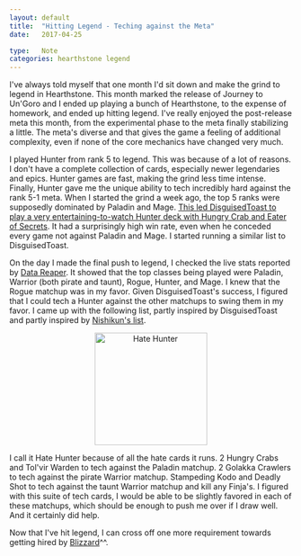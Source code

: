 ```yaml
---
layout: default
title:  "Hitting Legend - Teching against the Meta"
date:   2017-04-25

type:   Note
categories: hearthstone legend
---
```

I've always told myself that one month I'd sit down and make the grind to legend in Hearthstone. This month marked the release of Journey to Un'Goro and I ended up playing a bunch of Hearthstone, to the expense of homework, and ended up hitting legend. I've really enjoyed the post-release meta this month, from the experimental phase to the meta finally stabilizing a little. The meta's diverse and that gives the game a feeling of additional complexity, even if none of the core mechanics have changed very much. 

I played Hunter from rank 5 to legend. This was because of a lot of reasons. I don't have a complete collection of cards, especially newer legendaries and epics. Hunter games are fast, making the grind less time intense. Finally, Hunter gave me the unique ability to tech incredibly hard against the rank 5-1 meta. When I started the grind a week ago, the top 5 ranks were supposedly dominated by Paladin and Mage. <a href="https://www.youtube.com/watch?v=ENmE9_xU0Mc">This led DisguisedToast to play a very entertaining-to-watch Hunter deck with Hungry Crab and Eater of Secrets</a>. It had a surprisingly high win rate, even when he conceded every game not against Paladin and Mage. I started running a similar list to DisguisedToast. 

On the day I made the final push to legend, I checked the live stats reported by <a href="http://www.vicioussyndicate.com/data-reaper-live-beta/">Data Reaper</a>. It showed that the top classes being played were Paladin, Warrior (both pirate and taunt), Rogue, Hunter, and Mage. I knew that the Rogue matchup was in my favor. Given DisguisedToast's success, I figured that I could tech a Hunter against the other matchups to swing them in my favor. I came up with the following list, partly inspired by DisguisedToast and partly inspired by <a href="https://disguisedtoast.com/decklists/2453-nishikun-s-legend-rank-7-midrange-Hunter">Nishikun's list</a>. 

<center>
<img src="{{ site.baseurl }}/assets/hearthstone/hateHunter-4-25-017.png" title="Hate Hunter" width="200" />
</center>

I call it Hate Hunter because of all the hate cards it runs. 2 Hungry Crabs and Tol'vir Warden to tech against the Paladin matchup. 2 Golakka Crawlers to tech against the pirate Warrior matchup. Stampeding Kodo and Deadly Shot to tech against the taunt Warrior matchup and kill any Finja's. I figured with this suite of tech cards, I would be able to be slightly favored in each of these matchups, which should be enough to push me over if I draw well. And it certainly did help. 

Now that I've hit legend, I can cross off one more requirement towards getting hired by <a href="http://www.thomasjiang.com/2017/03/23/hearthstone-mission-melandrus.html">Blizzard</a>^^. 
